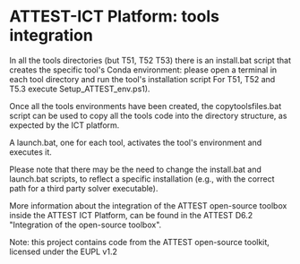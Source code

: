 # ATTEST-ICT Platform: tools integration

In all the tools directories (but T51, T52 T53) there is an install.bat script that creates the specific tool's Conda environment: please open a terminal in each tool directory and run the tool's installation script
For T51, T52 and T5.3 execute Setup_ATTEST_env.ps1).

Once all the tools environments have been created, the copytoolsfiles.bat script can be used to copy all the tools code into the directory structure, as expected by the ICT platform.

A launch.bat, one for each tool, activates the tool's environment and executes it. 

Please note that there may be the need to change the install.bat and launch.bat scripts, to reflect a specific installation (e.g., with the correct path for a third party solver executable).

More information about the integration of the ATTEST open-source toolbox inside the ATTEST ICT Platform, can be found in the ATTEST D6.2 "Integration of the open-source toolbox".

Note: this project contains code from the ATTEST open-source toolkit, licensed under the EUPL v1.2
